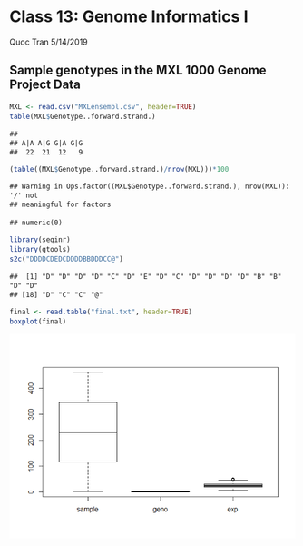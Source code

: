 Class 13: Genome Informatics I
================
Quoc Tran
5/14/2019

## Sample genotypes in the MXL 1000 Genome Project Data

``` r
MXL <- read.csv("MXLensembl.csv", header=TRUE)
table(MXL$Genotype..forward.strand.)
```

    ## 
    ## A|A A|G G|A G|G 
    ##  22  21  12   9

``` r
(table((MXL$Genotype..forward.strand.)/nrow(MXL)))*100
```

    ## Warning in Ops.factor((MXL$Genotype..forward.strand.), nrow(MXL)): '/' not
    ## meaningful for factors

    ## numeric(0)

``` r
library(seqinr)
library(gtools)
s2c("DDDDCDEDCDDDDBBDDDCC@")
```

    ##  [1] "D" "D" "D" "D" "C" "D" "E" "D" "C" "D" "D" "D" "D" "B" "B" "D" "D"
    ## [18] "D" "C" "C" "@"

``` r
final <- read.table("final.txt", header=TRUE)
boxplot(final)
```

![](class13_files/figure-gfm/unnamed-chunk-3-1.png)<!-- -->
